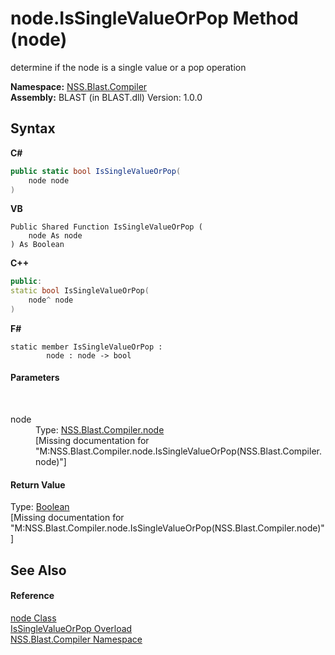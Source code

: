 # node.IsSingleValueOrPop Method (node)
 

determine if the node is a single value or a pop operation

**Namespace:**&nbsp;<a href="26a25caa-f50b-92ad-f15c-dbb9db1493ae">NSS.Blast.Compiler</a><br />**Assembly:**&nbsp;BLAST (in BLAST.dll) Version: 1.0.0

## Syntax

**C#**<br />
``` C#
public static bool IsSingleValueOrPop(
	node node
)
```

**VB**<br />
``` VB
Public Shared Function IsSingleValueOrPop ( 
	node As node
) As Boolean
```

**C++**<br />
``` C++
public:
static bool IsSingleValueOrPop(
	node^ node
)
```

**F#**<br />
``` F#
static member IsSingleValueOrPop : 
        node : node -> bool 

```


#### Parameters
&nbsp;<dl><dt>node</dt><dd>Type: <a href="7dc9b7e9-64ad-f224-ae1a-4e6639739f56">NSS.Blast.Compiler.node</a><br />\[Missing <param name="node"/> documentation for "M:NSS.Blast.Compiler.node.IsSingleValueOrPop(NSS.Blast.Compiler.node)"\]</dd></dl>

#### Return Value
Type: <a href="https://docs.microsoft.com/dotnet/api/system.boolean" target="_blank" rel="noopener noreferrer">Boolean</a><br />\[Missing <returns> documentation for "M:NSS.Blast.Compiler.node.IsSingleValueOrPop(NSS.Blast.Compiler.node)"\]

## See Also


#### Reference
<a href="7dc9b7e9-64ad-f224-ae1a-4e6639739f56">node Class</a><br /><a href="4b6c470d-b750-1459-9efe-f8bdd038a2c7">IsSingleValueOrPop Overload</a><br /><a href="26a25caa-f50b-92ad-f15c-dbb9db1493ae">NSS.Blast.Compiler Namespace</a><br />